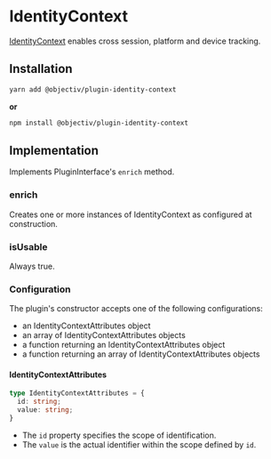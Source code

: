 # IdentityContext

[IdentityContext](/taxonomy/reference/global-contexts/IdentityContext.md) enables cross session, platform and device tracking. 

## Installation
```sh
yarn add @objectiv/plugin-identity-context
```

**or**

```sh
npm install @objectiv/plugin-identity-context
```

## Implementation
Implements PluginInterface's `enrich` method.

### enrich
Creates one or more instances of IdentityContext as configured at construction.

### isUsable
Always true.

### Configuration
The plugin's constructor accepts one of the following configurations:

 - an IdentityContextAttributes object
 - an array of IdentityContextAttributes objects
 - a function returning an IdentityContextAttributes object
 - a function returning an array of IdentityContextAttributes objects

#### IdentityContextAttributes
```ts
type IdentityContextAttributes = {
  id: string;
  value: string;
}
```

- The `id` property specifies the scope of identification.  
- The `value` is the actual identifier within the scope defined by `id`.

